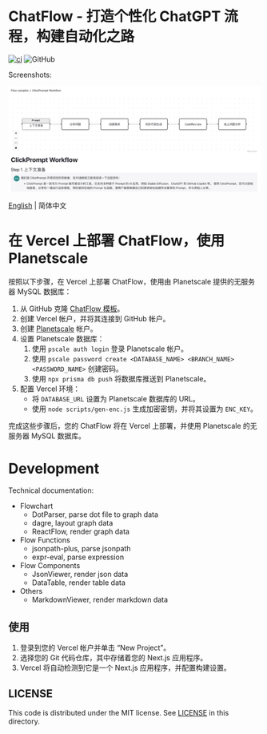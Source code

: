 # ChatFlow - 打造个性化 ChatGPT 流程，构建自动化之路

[![ci](https://github.com/prompt-engineering/chat-flow/actions/workflows/ci.yaml/badge.svg)](https://github.com/prompt-engineering/chat-flow/actions/workflows/ci.yaml)
![GitHub](https://img.shields.io/github/license/prompt-engineering/chat-flow)

Screenshots:

![](docs/screenshot.jpeg)

[English](./README.md) | 简体中文

# 在 Vercel 上部署 ChatFlow，使用 Planetscale

按照以下步骤，在 Vercel 上部署 ChatFlow，使用由 Planetscale 提供的无服务器 MySQL 数据库：

1.  从 GitHub 克隆 [ChatFlow 模板](https://github.com/prompt-engineering/chat-flow)。
2.  创建 Vercel 帐户，并将其连接到 GitHub 帐户。
3.  创建 [Planetscale](https://app.planetscale.com) 帐户。
4.  设置 Planetscale 数据库：
    1.  使用 `pscale auth login` 登录 Planetscale 帐户。
    2.  使用 `pscale password create <DATABASE_NAME> <BRANCH_NAME> <PASSWORD_NAME>` 创建密码。
    3.  使用 `npx prisma db push` 将数据库推送到 Planetscale。
5.  配置 Vercel 环境：
    - 将 `DATABASE_URL` 设置为 Planetscale 数据库的 URL。
    - 使用 `node scripts/gen-enc.js` 生成加密密钥，并将其设置为 `ENC_KEY`。

完成这些步骤后，您的 ChatFlow 将在 Vercel 上部署，并使用 Planetscale 的无服务器 MySQL 数据库。

# Development

Technical documentation:

- Flowchart
  - DotParser, parse dot file to graph data
  - dagre, layout graph data
  - ReactFlow, render graph data
- Flow Functions
  - jsonpath-plus, parse jsonpath
  - expr-eval, parse expression
- Flow Components
  - JsonViewer, render json data
  - DataTable, render table data
- Others
  - MarkdownViewer, render markdown data

## 使用

1. 登录到您的 Vercel 帐户并单击 “New Project”。
2. 选择您的 Git 代码仓库，其中存储着您的 Next.js 应用程序。
3. Vercel 将自动检测到它是一个 Next.js 应用程序，并配置构建设置。

## LICENSE

This code is distributed under the MIT license. See [LICENSE](./LICENSE) in this directory.
